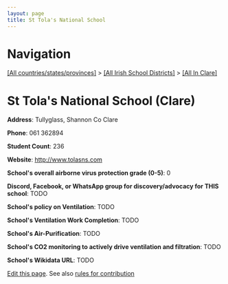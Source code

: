 ```yaml
---
layout: page
title: St Tola's National School
---
```

# Navigation

[[All countries/states/provinces]](../../..) > [[All Irish School Districts]](../..) > [[All In Clare]](..)

# St Tola's National School (Clare)

**Address**: Tullyglass, Shannon Co Clare

**Phone**: 061 362894

**Student Count**: 236

**Website**: <http://www.tolasns.com>

**School's overall airborne virus protection grade (0-5)**: 0

**Discord, Facebook, or WhatsApp group for discovery/advocacy for THIS school**: TODO

**School's policy on Ventilation**: TODO

**School's Ventilation Work Completion**: TODO

**School's Air-Purification**: TODO

**School's CO2 monitoring to actively drive ventilation and filtration**: TODO

**School's Wikidata URL**: TODO


[Edit this page](https://github.com/ventilate-schools/Ireland/edit/main/./Clare/St_Tola's_National_School.md). See also [rules for contribution](../../../contribution-rules/)